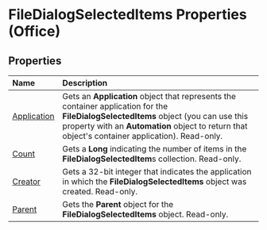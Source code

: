 
# FileDialogSelectedItems Properties (Office)

## Properties



|**Name**|**Description**|
|:-----|:-----|
| [Application](8e4f9905-b0c3-7838-0592-5c39795909b2.md)|Gets an  **Application** object that represents the container application for the **FileDialogSelectedItems** object (you can use this property with an **Automation** object to return that object's container application). Read-only.|
| [Count](c571c03e-02de-f0a3-0e3f-1fdf9f0d221c.md)|Gets a  **Long** indicating the number of items in the **FileDialogSelectedItem**s collection. Read-only.|
| [Creator](f01be845-be7c-3f3c-773f-5cebd1c30830.md)|Gets a 32-bit integer that indicates the application in which the  **FileDialogSelectedItems** object was created. Read-only.|
| [Parent](978939cf-b240-9398-a7f6-25306c366382.md)|Gets the  **Parent** object for the **FileDialogSelectedItems** object. Read-only.|

